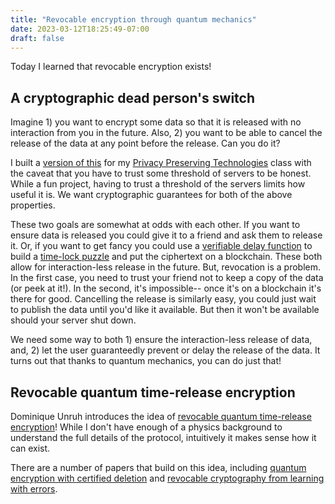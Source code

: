 ```yaml
---
title: "Revocable encryption through quantum mechanics"
date: 2023-03-12T18:25:49-07:00
draft: false
---
```


Today I learned that revocable encryption exists!

## A cryptographic dead person's switch
Imagine 1) you want to encrypt some data so that it is released with no interaction from you in the future. Also, 2) you want to be able to cancel the release of the data at any point before the release. Can you do it?

I built a [version of this](https://github.com/hmcguinn/dead-persons-switch) for my [Privacy Preserving Technologies](https://www.cs.unc.edu/~saba/priv_class/index.html) class with the caveat that you have to trust some threshold of servers to be honest. While a fun project, having to trust a threshold of the servers limits how useful it is. We want cryptographic guarantees for both of the above properties.

These two goals are somewhat at odds with each other. If you want to ensure data is released you could give it to a friend and ask them to release it. Or, if you want to get fancy you could use a [verifiable delay function](https://eprint.iacr.org/2018/601.pdf) to build a [time-lock puzzle](https://people.csail.mit.edu/rivest/pubs/RSW96.pdf) and put the ciphertext on a blockchain. These both allow for interaction-less release in the future. But, revocation is a problem. In the first case, you need to trust your friend not to keep a copy of the data (or peek at it!). In the second, it's impossible-- once it's on a blockchain it's there for good. Cancelling the release is similarly easy, you could just wait to publish the data until you'd like it available. But then it won't be available should your server shut down.

We need some way to both 1) ensure the interaction-less release of data, and, 2) let the user guaranteedly prevent or delay the release of the data. It turns out that thanks to quantum mechanics, you can do just that!

## Revocable quantum time-release encryption
Dominique Unruh introduces the idea of [revocable quantum time-release encryption](https://eprint.iacr.org/2013/606.pdf)! While I don't have enough of a physics background to understand the full details of the protocol, intuitively it makes sense how it can exist.

There are a number of papers that build on this idea, including [quantum encryption with certified deletion](https://arxiv.org/pdf/1910.03551.pdf) and [revocable cryptography from learning with errors](https://eprint.iacr.org/2023/325.pdf).
